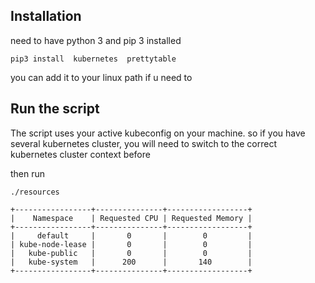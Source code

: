 ## Installation
need to have python 3 and pip 3 installed
```
pip3 install  kubernetes  prettytable
```
you can add it to your linux path if u need to

## Run the script
The script uses your active kubeconfig on your machine. so if you have several kubernetes cluster, you will need to switch to the correct kubernetes cluster context before

then run 
```
./resources
```

```
+-----------------+---------------+------------------+
|    Namespace    | Requested CPU | Requested Memory |
+-----------------+---------------+------------------+
|     default     |       0       |        0         |
| kube-node-lease |       0       |        0         |
|   kube-public   |       0       |        0         |
|   kube-system   |      200      |       140        |
+-----------------+---------------+------------------+
```